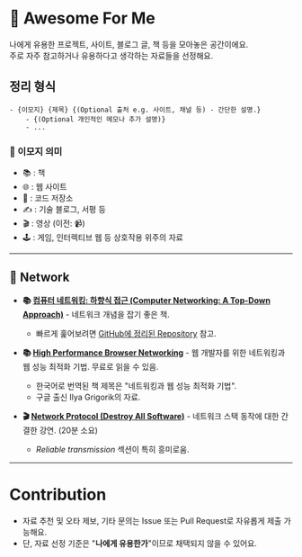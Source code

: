 # 🌟 Awesome For Me

나에게 유용한 프로젝트, 사이트, 블로그 글, 책 등을 모아놓은 공간이에요.  
주로 자주 참고하거나 유용하다고 생각하는 자료들을 선정해요.

## 정리 형식

```
- {이모지} {제목} {(Optional 출처 e.g. 사이트, 채널 등) - 간단한 설명.}
    - {(Optional 개인적인 메모나 추가 설명)}
    - ...
```

### 📑 이모지 의미

- 📚 : 책  
- 🌐 : 웹 사이트  
- 📂 : 코드 저장소  
- ✍️ : 기술 블로그, 서평 등  
- 🎬 : 영상 (이전: 📹)  
- 🕹️ : 게임, 인터렉티브 웹 등 상호작용 위주의 자료  

---

## 📡 Network

- **📚 [컴퓨터 네트워킹: 하향식 접근 (Computer Networking: A Top-Down Approach)](https://www.yes24.com/Product/Search?domain=BOOK&query=%25EC%25BB%25B4%25ED%2593%25A8%25ED%2584%25B0%2520%25EB%2584%25A4%25ED%258A%25B8%25EC%259B%258C%25ED%2582%25B9%253A%2520%25ED%2595%2598%25ED%2596%25A5%25EC%258B%259D%2520%25EC%25A0%2591%25EA%25B7%25BC(Computer%2520Networking%2520A%2520Top%2520Down%2520Approach))** - 네트워크 개념을 잡기 좋은 책.  
    - 빠르게 훑어보려면 [GitHub에 정리된 Repository](https://github.com/IT-Book-Organization/Computer-Networking_A-Top-Down-Approach) 참고.

- **📚 [High Performance Browser Networking](https://hpbn.co/)** - 웹 개발자를 위한 네트워킹과 웹 성능 최적화 기법. 무료로 읽을 수 있음.  
    - 한국어로 번역된 책 제목은 "네트워킹과 웹 성능 최적화 기법".  
    - 구글 출신 Ilya Grigorik의 자료.

- **🎬 [Network Protocol (Destroy All Software)](https://www.destroyallsoftware.com/compendium/network-protocols?share_key=97d3ba4c24d21147)** - 네트워크 스택 동작에 대한 간결한 강연. (20분 소요)  
    - _Reliable transmission_ 섹션이 특히 흥미로움.

---

# Contribution

- 자료 추천 및 오타 제보, 기타 문의는 Issue 또는 Pull Request로 자유롭게 제출 가능해요.  
- 단, 자료 선정 기준은 "**나에게 유용한가**"이므로 채택되지 않을 수 있어요.
